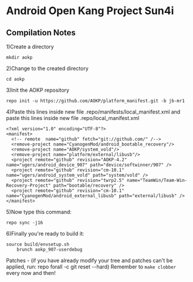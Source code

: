 Android Open Kang Project Sun4i
====================================


Compilation Notes
--------------

1)Create a directory

	mkdir aokp

2)Change to the created directory

	cd aokp

3)Init the AOKP repository

	repo init -u https://github.com/AOKP/platform_manifest.git -b jb-mr1

4)Paste this lines inside new file .repo/manifests/local_manifest.xml
and paste this lines inside new file .repo/local_manifest.xml

	<?xml version="1.0" encoding="UTF-8"?>
	<manifest>
	  <!-- remote  name="github" fetch="git://github.com/" /-->
	  <remove-project name="CyanogenMod/android_bootable_recovery"/>
	  <remove-project name="AOKP/system_vold"/>
	  <remove-project name="platform/external/libusb"/>
	  <project remote="github" revision="AOKP-4.2" name="ugers/android_device_907" path="device/softwinner/907" />
	  <project remote="github" revision="cm-10.1" name="ugers/android_system_vold" path="system/vold" />
	  <project remote="github" revision="twrp2.5" name="TeamWin/Team-Win-Recovery-Project" path="bootable/recovery" />
	  <project remote="github" revision="cm-10.1" name="CyanogenMod/android_external_libusb" path="external/libusb" />
	</manifest>

5)Now type this command:

	repo sync -j16


6)Finally you're ready to build it:

	source build/envsetup.sh
        brunch aokp_907-userdebug

Patches - (if you have already modify your tree and patches can't be applied, run: repo forall -c git reset --hard)
Remember to `make clobber` every now and then!
